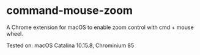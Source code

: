 # command-mouse-zoom
A Chrome extension for macOS to enable zoom control with cmd + mouse wheel.

Tested on: macOS Catalina 10.15.8, Chrominium 85
